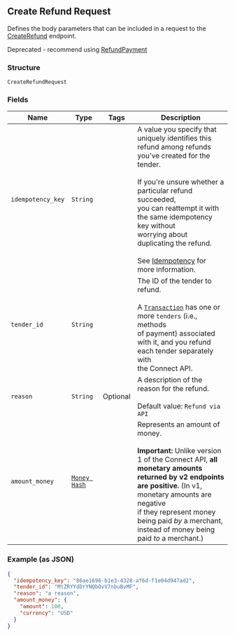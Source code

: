 ## Create Refund Request

Defines the body parameters that can be included in
a request to the [CreateRefund](#endpoint-createrefund) endpoint.

Deprecated - recommend using [RefundPayment](/doc/refunds.md#refundpayment)

### Structure

`CreateRefundRequest`

### Fields

| Name | Type | Tags | Description |
|  --- | --- | --- | --- |
| `idempotency_key` | `String` |  | A value you specify that uniquely identifies this<br>refund among refunds you've created for the tender.<br><br>If you're unsure whether a particular refund succeeded,<br>you can reattempt it with the same idempotency key without<br>worrying about duplicating the refund.<br><br>See [Idempotency](https://developer.squareup.com/docs/basics/api101/idempotency) for more information. |
| `tender_id` | `String` |  | The ID of the tender to refund.<br><br>A [`Transaction`](#type-transaction) has one or more `tenders` (i.e., methods<br>of payment) associated with it, and you refund each tender separately with<br>the Connect API. |
| `reason` | `String` | Optional | A description of the reason for the refund.<br><br>Default value: `Refund via API` |
| `amount_money` | [`Money Hash`](/doc/models/money.md) |  | Represents an amount of money.<br><br>__Important:__ Unlike version 1 of the Connect API, __all monetary amounts<br>returned by v2 endpoints are positive.__ (In v1, monetary amounts are negative<br>if they represent money being paid _by_ a merchant, instead of money being<br>paid _to_ a merchant.) |

### Example (as JSON)

```json
{
  "idempotency_key": "86ae1696-b1e3-4328-af6d-f1e04d947ad2",
  "tender_id": "MtZRYYdDrYNQbOvV7nbuBvMF",
  "reason": "a reason",
  "amount_money": {
    "amount": 100,
    "currency": "USD"
  }
}
```

